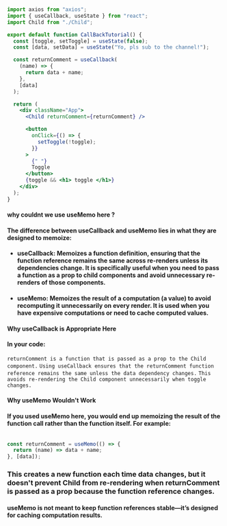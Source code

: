 ```jsx


import axios from "axios";
import { useCallback, useState } from "react";
import Child from "./Child";

export default function CallBackTutorial() {
  const [toggle, setToggle] = useState(false);
  const [data, setData] = useState("Yo, pls sub to the channel!");

  const returnComment = useCallback(
    (name) => {
      return data + name;
    },
    [data]
  );

  return (
    <div className="App">
      <Child returnComment={returnComment} />

      <button
        onClick={() => {
          setToggle(!toggle);
        }}
      >
        {" "}
        Toggle
      </button>
      {toggle && <h1> toggle </h1>}
    </div>
  );
}

```

#### why couldnt we use useMemo here ?

#### The difference between useCallback and useMemo lies in what they are designed to memoize:

- #### useCallback: Memoizes a function definition, ensuring that the function reference remains the same across re-renders unless its dependencies change. It is specifically useful when you need to pass a function as a prop to child components and avoid unnecessary re-renders of those components.

- #### useMemo: Memoizes the result of a computation (a value) to avoid recomputing it unnecessarily on every render. It is used when you have expensive computations or need to cache computed values.



#### Why useCallback is Appropriate Here
#### In your code:

`returnComment is a function that is passed as a prop to the Child component.`
`Using useCallback ensures that the returnComment function reference remains the same unless the data dependency changes.`
`This avoids re-rendering the Child component unnecessarily when toggle changes.`


#### Why useMemo Wouldn't Work
#### If you used useMemo here, you would end up memoizing the result of the function call rather than the function itself. For example:

``` jsx

const returnComment = useMemo(() => {
  return (name) => data + name;
}, [data]);

```
### This creates a new function each time data changes, but it doesn't prevent Child from re-rendering when returnComment is passed as a prop because the function reference changes.
#### useMemo is not meant to keep function references stable—it’s designed for caching computation results.